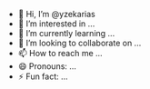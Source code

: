 - 👋 Hi, I’m @yzekarias
- 👀 I’m interested in ...
- 🌱 I’m currently learning ...
- 💞️ I’m looking to collaborate on ...
- 📫 How to reach me ...
- 😄 Pronouns: ...
- ⚡ Fun fact: ...

<!---
yzekarias/yzekarias is a ✨ special ✨ repository because its `README.md` (this file) appears on your GitHub profile.
You can click the Preview link to take a look at your changes.
--->
